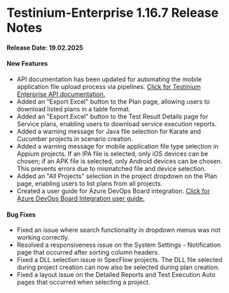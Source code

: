 # Testinium-Enterprise 1.16.7 Release Notes

#### Release Date: 19.02.2025

#### New Features

* API documentation has been updated for automating the mobile application file upload process via pipelines. [Click for Testinium Enterprise API documentation.](../../apis/auth/)
* Added an "Export Excel" button to the Plan page, allowing users to download listed plans in a table format.
* Added an "Export Excel" button to the Test Result Details page for Service plans, enabling users to download service execution reports.
* Added a warning message for Java file selection for Karate and Cucumber projects in scenario creation.
* Added a warning message for mobile application file type selection in Appium projects. If an IPA file is selected, only iOS devices can be chosen; if an APK file is selected, only Android devices can be chosen. This prevents errors due to mismatched file and device selection.
* Added an "All Projects" selection in the project dropdown on the Plan page, enabling users to list plans from all projects.
* Created a user guide for Azure DevOps Board integration. [Click for Azure DevOps Board Integration user guide.](../../plugins/plugins/azure-devops-board.md)

#### Bug Fixes

* Fixed an issue where search functionality in dropdown menus was not working correctly.
* Resolved a responsiveness issue on the System Settings - Notification page that occurred after sorting column headers.
* Fixed a DLL selection issue in SpecFlow projects. The DLL file selected during project creation can now also be selected during plan creation.
* Fixed a layout issue on the Detailed Reports and Test Execution Auto pages that occurred when selecting a project.

